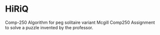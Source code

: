 # HiRiQ
Comp-250 Algorithm for peg solitaire variant
Mcgill Comp250 Assignment to solve a puzzle invented by the professor.

